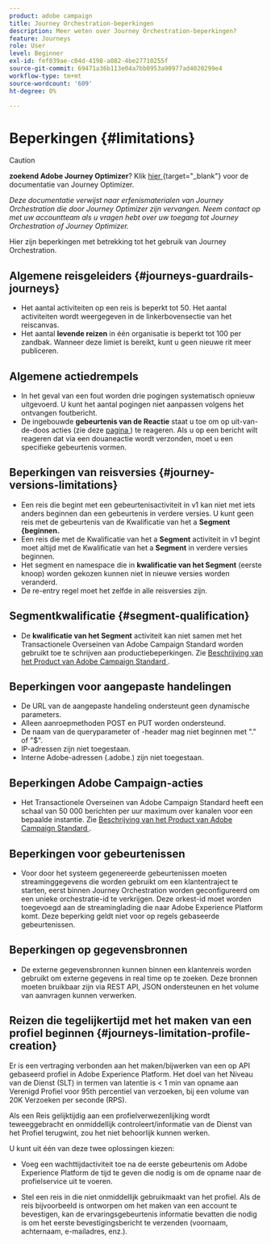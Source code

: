 ```yaml
---
product: adobe campaign
title: Journey Orchestration-beperkingen
description: Meer weten over Journey Orchestration-beperkingen?
feature: Journeys
role: User
level: Beginner
exl-id: fef039ae-c04d-4198-a082-4be27710255f
source-git-commit: 69471a36b113e04a7bb0953a90977ad4020299e4
workflow-type: tm+mt
source-wordcount: '609'
ht-degree: 0%

---
```


# Beperkingen {#limitations}


>[!CAUTION]
>
>**zoekend Adobe Journey Optimizer**? Klik [ hier ](https://experienceleague.adobe.com/nl/docs/journey-optimizer/using/ajo-home){target="_blank"} voor de documentatie van Journey Optimizer.
>
>
>_Deze documentatie verwijst naar erfenismaterialen van Journey Orchestration die door Journey Optimizer zijn vervangen. Neem contact op met uw accountteam als u vragen hebt over uw toegang tot Journey Orchestration of Journey Optimizer._



Hier zijn beperkingen met betrekking tot het gebruik van Journey Orchestration.

## Algemene reisgeleiders {#journeys-guardrails-journeys}

* Het aantal activiteiten op een reis is beperkt tot 50. Het aantal activiteiten wordt weergegeven in de linkerbovensectie van het reiscanvas.
* Het aantal **levende reizen** in één organisatie is beperkt tot 100 per zandbak. Wanneer deze limiet is bereikt, kunt u geen nieuwe rit meer publiceren.

## Algemene actiedrempels

* In het geval van een fout worden drie pogingen systematisch opnieuw uitgevoerd. U kunt het aantal pogingen niet aanpassen volgens het ontvangen foutbericht. 
* De ingebouwde **gebeurtenis van de Reactie** staat u toe om op uit-van-de-doos acties (zie deze [ pagina ](../building-journeys/reaction-events.md)) te reageren. Als u op een bericht wilt reageren dat via een douaneactie wordt verzonden, moet u een specifieke gebeurtenis vormen. 

## Beperkingen van reisversies {#journey-versions-limitations}

* Een reis die begint met een gebeurtenisactiviteit in v1 kan niet met iets anders beginnen dan een gebeurtenis in verdere versies. U kunt geen reis met de gebeurtenis van de Kwalificatie van het a **Segment &lbrace;beginnen.**
* Een reis die met de Kwalificatie van het a **Segment** activiteit in v1 begint moet altijd met de Kwalificatie van het a **Segment** in verdere versies beginnen.
* Het segment en namespace die in **kwalificatie van het Segment** (eerste knoop) worden gekozen kunnen niet in nieuwe versies worden veranderd.
* De re-entry regel moet het zelfde in alle reisversies zijn.

## Segmentkwalificatie {#segment-qualification}

* De **kwalificatie van het Segment** activiteit kan niet samen met het Transactionele Overseinen van Adobe Campaign Standard worden gebruikt toe te schrijven aan productiebeperkingen. Zie [ Beschrijving van het Product van Adobe Campaign Standard ](https://helpx.adobe.com/nl/legal/product-descriptions/campaign-standard.html). 
 

## Beperkingen voor aangepaste handelingen

* De URL van de aangepaste handeling ondersteunt geen dynamische parameters. 
* Alleen aanroepmethoden POST en PUT worden ondersteund. 
* De naam van de queryparameter of -header mag niet beginnen met &quot;.&quot; of &quot;$&quot;. 
* IP-adressen zijn niet toegestaan. 
* Interne Adobe-adressen (.adobe.) zijn niet toegestaan.
 

## Beperkingen Adobe Campaign-acties

* Het Transactionele Overseinen van Adobe Campaign Standard heeft een schaal van 50 000 berichten per uur maximum over kanalen voor een bepaalde instantie. Zie [ Beschrijving van het Product van Adobe Campaign Standard ](https://helpx.adobe.com/nl/legal/product-descriptions/campaign-standard.html). 
 

## Beperkingen voor gebeurtenissen

* Voor door het systeem gegenereerde gebeurtenissen moeten streaminggegevens die worden gebruikt om een klantentraject te starten, eerst binnen Journey Orchestration worden geconfigureerd om een unieke orchestratie-id te verkrijgen. Deze orkest-id moet worden toegevoegd aan de streaminglading die naar Adobe Experience Platform komt. Deze beperking geldt niet voor op regels gebaseerde gebeurtenissen.
 

## Beperkingen op gegevensbronnen

* De externe gegevensbronnen kunnen binnen een klantenreis worden gebruikt om externe gegevens in real time op te zoeken. Deze bronnen moeten bruikbaar zijn via REST API, JSON ondersteunen en het volume van aanvragen kunnen verwerken.

## Reizen die tegelijkertijd met het maken van een profiel beginnen {#journeys-limitation-profile-creation}

Er is een vertraging verbonden aan het maken/bijwerken van een op API gebaseerd profiel in Adobe Experience Platform. Het doel van het Niveau van de Dienst (SLT) in termen van latentie is &lt; 1 min van opname aan Verenigd Profiel voor 95th percentiel van verzoeken, bij een volume van 20K Verzoeken per seconde (RPS).

Als een Reis gelijktijdig aan een profielverwezenlijking wordt teweeggebracht en onmiddellijk controleert/informatie van de Dienst van het Profiel terugwint, zou het niet behoorlijk kunnen werken.

U kunt uit één van deze twee oplossingen kiezen:

* Voeg een wachttijdactiviteit toe na de eerste gebeurtenis om Adobe Experience Platform de tijd te geven die nodig is om de opname naar de profielservice uit te voeren.

* Stel een reis in die niet onmiddellijk gebruikmaakt van het profiel. Als de reis bijvoorbeeld is ontworpen om het maken van een account te bevestigen, kan de ervaringsgebeurtenis informatie bevatten die nodig is om het eerste bevestigingsbericht te verzenden (voornaam, achternaam, e-mailadres, enz.).
